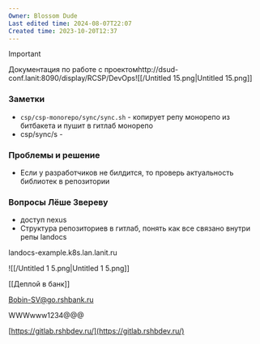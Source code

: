 ```yaml
---
Owner: Blossom Dude
Last edited time: 2024-08-07T22:07
Created time: 2023-10-20T12:37
---
```

> [!important]  
> Документация по работе с проектомhttp://dsud-conf.lanit:8090/display/RCSP/DevOps![[/Untitled 15.png|Untitled 15.png]]  

### Заметки

- `csp/csp-monorepo/sync/sync.sh` - копирует репу монорепо из битбакета и пушит в гитлаб монорепо
- csp/sync/s -

### Проблемы и решение

- Если у разработчиков не билдится, то проверь актуальность библиотек в репозитории

### Вопросы Лёше Звереву

- доступ nexus
- Структура репозиториев в гитлаб, понять как все связано внутри репы landocs

landocs-example.k8s.lan.lanit.ru

![[/Untitled 1 5.png|Untitled 1 5.png]]

  
  

[[Деплой в банк]]

  

  

Bobin-SV@go.rshbank.ru

WWWwww1234@@@

  

  

[https://gitlab.rshbdev.ru/](https://gitlab.rshbdev.ru/)